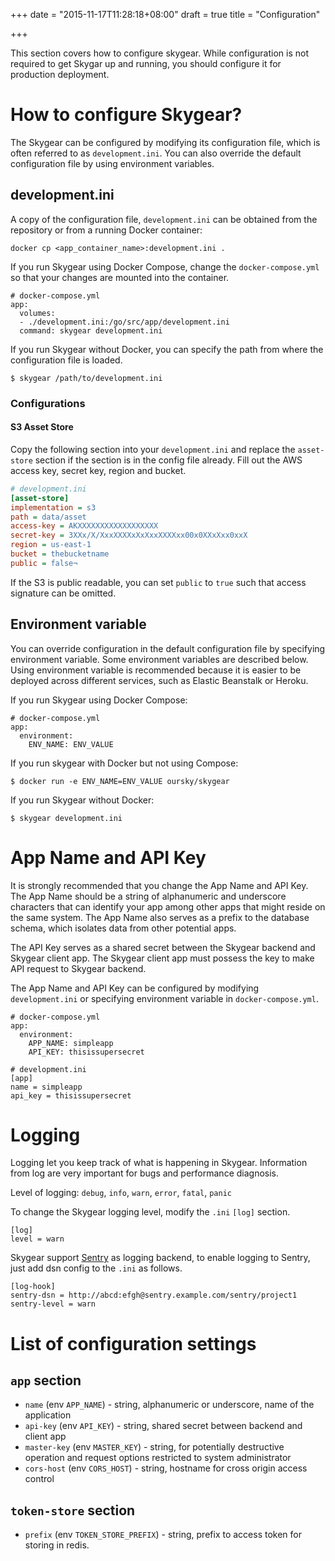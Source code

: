 +++
date = "2015-11-17T11:28:18+08:00"
draft = true
title = "Configuration"

+++

This section covers how to configure skygear. While configuration is not
required to get Skygar up and running, you should configure it for production
deployment.

# How to configure Skygear?

The Skygear can be configured by modifying its configuration file, which
is often referred to as `development.ini`. You can also override the
default configuration file by using environment variables.

## development.ini

A copy of the configuration file, `development.ini` can be obtained from
the repository or from a running Docker container:

```
docker cp <app_container_name>:development.ini .
```

If you run Skygear using Docker Compose, change the `docker-compose.yml`
so that your changes are mounted into the container.

```
# docker-compose.yml
app:
  volumes:
  - ./development.ini:/go/src/app/development.ini
  command: skygear development.ini
```

If you run Skygear without Docker, you can specify the path from where the
configuration file is loaded.

```
$ skygear /path/to/development.ini
```

### Configurations

#### S3 Asset Store

Copy the following section into your `development.ini` and replace
the `asset-store` section if the section is in the config file already.
Fill out the AWS access key, secret key, region and bucket.

```ini
# development.ini
[asset-store]
implementation = s3
path = data/asset
access-key = AKXXXXXXXXXXXXXXXXXX
secret-key = 3XXx/X/XxxXXXXxXxXxxXXXXxx00x0XXxXxx0xxX
region = us-east-1
bucket = thebucketname
public = false¬
```

If the S3 is public readable, you can set `public` to `true` such that
access signature can be omitted.

## Environment variable

You can override configuration in the default configuration file by
specifying environment variable. Some environment variables are described
below. Using environment variable is recommended because it is easier to be
deployed across different services, such as Elastic Beanstalk or Heroku.

If you run Skygear using Docker Compose:

```
# docker-compose.yml
app:
  environment:
    ENV_NAME: ENV_VALUE
```

If you run skygear with Docker but not using Compose:

```
$ docker run -e ENV_NAME=ENV_VALUE oursky/skygear
```

If you run Skygear without Docker:

```
$ skygear development.ini
```

# App Name and API Key

It is strongly recommended that you change the App Name and API Key.
The App Name should be a string of alphanumeric and underscore characters
that can identify your app among other apps that might reside on the same
system. The App Name also serves as a prefix to the database schema, which
isolates data from other potential apps.

The API Key serves as a shared secret between the Skygear backend and Skygear
client app. The Skygear client app must possess the key to make API request
to Skygear backend.

The App Name and API Key can be configured by modifying `development.ini` or
specifying environment variable in `docker-compose.yml`.

```
# docker-compose.yml
app:
  environment:
    APP_NAME: simpleapp
    API_KEY: thisissupersecret
```

```
# development.ini
[app]
name = simpleapp
api_key = thisissupersecret
```


# Logging

Logging let you keep track of what is happening in Skygear. Information
from log are very important for bugs and performance diagnosis.

Level of logging: `debug`, `info`, `warn`, `error`, `fatal`, `panic`

To change the Skygear logging level, modify the `.ini` `[log]` section.

```
[log]
level = warn
```

Skygear support [Sentry](https://getsentry.com/) as logging backend, to
enable logging to Sentry, just add dsn config to the `.ini` as follows.

```
[log-hook]
sentry-dsn = http://abcd:efgh@sentry.example.com/sentry/project1
sentry-level = warn
```

# List of configuration settings

## `app` section
* `name` (env `APP_NAME`) - string, alphanumeric or underscore, name of the
  application
* `api-key` (env `API_KEY`) - string, shared secret between backend and client
  app
* `master-key` (env `MASTER_KEY`) - string, for potentially
  destructive operation and request options restricted to system administrator
* `cors-host` (env `CORS_HOST`) - string, hostname for cross origin access control

## `token-store` section
* `prefix` (env `TOKEN_STORE_PREFIX`) - string, prefix to access token for
  storing in redis.
